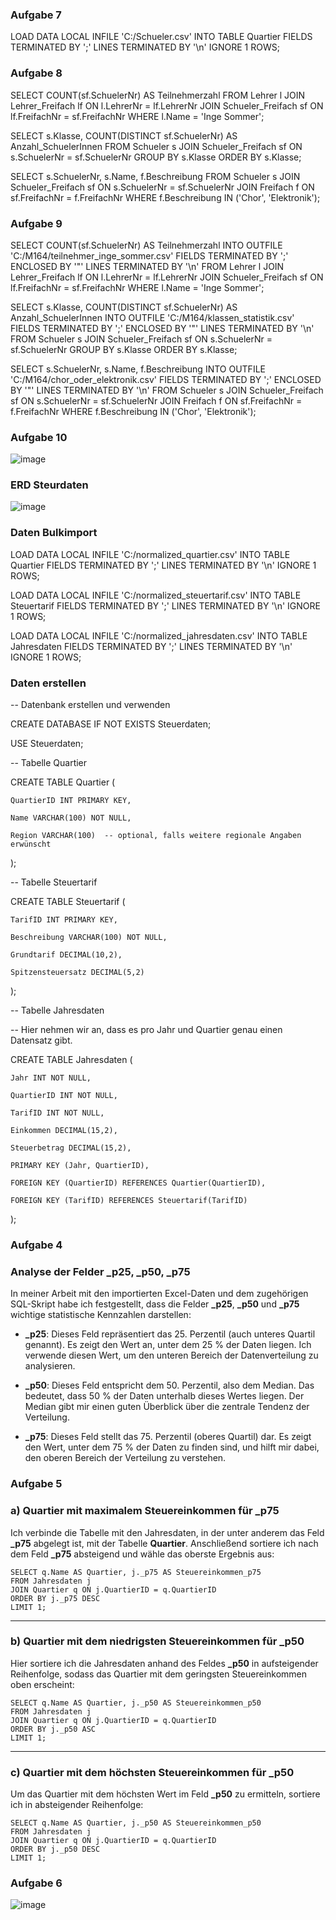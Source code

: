 ### Aufgabe 7

LOAD DATA LOCAL INFILE 'C:/Schueler.csv'
INTO TABLE Quartier
FIELDS TERMINATED BY ';'
LINES TERMINATED BY '\n'
IGNORE 1 ROWS;

### Aufgabe 8

SELECT COUNT(sf.SchuelerNr) AS Teilnehmerzahl
FROM Lehrer l
JOIN Lehrer_Freifach lf ON l.LehrerNr = lf.LehrerNr
JOIN Schueler_Freifach sf ON lf.FreifachNr = sf.FreifachNr
WHERE l.Name = 'Inge Sommer';

SELECT s.Klasse, COUNT(DISTINCT sf.SchuelerNr) AS Anzahl_SchuelerInnen
FROM Schueler s
JOIN Schueler_Freifach sf ON s.SchuelerNr = sf.SchuelerNr
GROUP BY s.Klasse
ORDER BY s.Klasse;

SELECT s.SchuelerNr, s.Name, f.Beschreibung
FROM Schueler s
JOIN Schueler_Freifach sf ON s.SchuelerNr = sf.SchuelerNr
JOIN Freifach f ON sf.FreifachNr = f.FreifachNr
WHERE f.Beschreibung IN ('Chor', 'Elektronik');

### Aufgabe 9

SELECT COUNT(sf.SchuelerNr) AS Teilnehmerzahl
INTO OUTFILE 'C:/M164/teilnehmer_inge_sommer.csv'
FIELDS TERMINATED BY ';'
ENCLOSED BY '"'
LINES TERMINATED BY '\n'
FROM Lehrer l
JOIN Lehrer_Freifach lf ON l.LehrerNr = lf.LehrerNr
JOIN Schueler_Freifach sf ON lf.FreifachNr = sf.FreifachNr
WHERE l.Name = 'Inge Sommer';

SELECT s.Klasse, COUNT(DISTINCT sf.SchuelerNr) AS Anzahl_SchuelerInnen
INTO OUTFILE 'C:/M164/klassen_statistik.csv'
FIELDS TERMINATED BY ';'
ENCLOSED BY '"'
LINES TERMINATED BY '\n'
FROM Schueler s
JOIN Schueler_Freifach sf ON s.SchuelerNr = sf.SchuelerNr
GROUP BY s.Klasse
ORDER BY s.Klasse;

SELECT s.SchuelerNr, s.Name, f.Beschreibung
INTO OUTFILE 'C:/M164/chor_oder_elektronik.csv'
FIELDS TERMINATED BY ';'
ENCLOSED BY '"'
LINES TERMINATED BY '\n'
FROM Schueler s
JOIN Schueler_Freifach sf ON s.SchuelerNr = sf.SchuelerNr
JOIN Freifach f ON sf.FreifachNr = f.FreifachNr
WHERE f.Beschreibung IN ('Chor', 'Elektronik');

### Aufgabe 10

![image](https://github.com/user-attachments/assets/e4967589-b975-4ade-ac89-036b4f6edcfe)


### ERD Steurdaten

![image](https://github.com/user-attachments/assets/3bb1b16c-dced-44f3-81bb-6479d971b52e)


### Daten Bulkimport

LOAD DATA LOCAL INFILE 'C:/normalized_quartier.csv'
INTO TABLE Quartier
FIELDS TERMINATED BY ';'
LINES TERMINATED BY '\n'
IGNORE 1 ROWS;
 
LOAD DATA LOCAL INFILE 'C:/normalized_steuertarif.csv'
INTO TABLE Steuertarif
FIELDS TERMINATED BY ';'
LINES TERMINATED BY '\n'
IGNORE 1 ROWS;
 
LOAD DATA LOCAL INFILE 'C:/normalized_jahresdaten.csv'
INTO TABLE Jahresdaten
FIELDS TERMINATED BY ';'
LINES TERMINATED BY '\n'
IGNORE 1 ROWS;

### Daten erstellen

-- Datenbank erstellen und verwenden

CREATE DATABASE IF NOT EXISTS Steuerdaten;

USE Steuerdaten;
 
-- Tabelle Quartier

CREATE TABLE Quartier (

    QuartierID INT PRIMARY KEY,

    Name VARCHAR(100) NOT NULL,

    Region VARCHAR(100)  -- optional, falls weitere regionale Angaben erwünscht

);
 
-- Tabelle Steuertarif

CREATE TABLE Steuertarif (

    TarifID INT PRIMARY KEY,

    Beschreibung VARCHAR(100) NOT NULL,

    Grundtarif DECIMAL(10,2),

    Spitzensteuersatz DECIMAL(5,2)

);
 
-- Tabelle Jahresdaten

-- Hier nehmen wir an, dass es pro Jahr und Quartier genau einen Datensatz gibt.

CREATE TABLE Jahresdaten (

    Jahr INT NOT NULL,

    QuartierID INT NOT NULL,

    TarifID INT NOT NULL,

    Einkommen DECIMAL(15,2),

    Steuerbetrag DECIMAL(15,2),

    PRIMARY KEY (Jahr, QuartierID),

    FOREIGN KEY (QuartierID) REFERENCES Quartier(QuartierID),

    FOREIGN KEY (TarifID) REFERENCES Steuertarif(TarifID)

);

 
### Aufgabe 4

### Analyse der Felder _p25, _p50, _p75
 
In meiner Arbeit mit den importierten Excel-Daten und dem zugehörigen SQL-Skript habe ich festgestellt, dass die Felder **_p25**, **_p50** und **_p75** wichtige statistische Kennzahlen darstellen:
 
- **_p25**: Dieses Feld repräsentiert das 25. Perzentil (auch unteres Quartil genannt). Es zeigt den Wert an, unter dem 25 % der Daten liegen. Ich verwende diesen Wert, um den unteren Bereich der Datenverteilung zu analysieren.
 
- **_p50**: Dieses Feld entspricht dem 50. Perzentil, also dem Median. Das bedeutet, dass 50 % der Daten unterhalb dieses Wertes liegen. Der Median gibt mir einen guten Überblick über die zentrale Tendenz der Verteilung.
 
- **_p75**: Dieses Feld stellt das 75. Perzentil (oberes Quartil) dar. Es zeigt den Wert, unter dem 75 % der Daten zu finden sind, und hilft mir dabei, den oberen Bereich der Verteilung zu verstehen.

 ### Aufgabe 5

 ### a) Quartier mit maximalem Steuereinkommen für _p75
 
Ich verbinde die Tabelle mit den Jahresdaten, in der unter anderem das Feld **_p75** abgelegt ist, mit der Tabelle **Quartier**. Anschließend sortiere ich nach dem Feld **_p75** absteigend und wähle das oberste Ergebnis aus:
 
```
SELECT q.Name AS Quartier, j._p75 AS Steuereinkommen_p75
FROM Jahresdaten j
JOIN Quartier q ON j.QuartierID = q.QuartierID
ORDER BY j._p75 DESC
LIMIT 1;
```
 
---
 
### b) Quartier mit dem niedrigsten Steuereinkommen für _p50
 
Hier sortiere ich die Jahresdaten anhand des Feldes **_p50** in aufsteigender Reihenfolge, sodass das Quartier mit dem geringsten Steuereinkommen oben erscheint:
 
```
SELECT q.Name AS Quartier, j._p50 AS Steuereinkommen_p50
FROM Jahresdaten j
JOIN Quartier q ON j.QuartierID = q.QuartierID
ORDER BY j._p50 ASC
LIMIT 1;
```
 
---
 
### c) Quartier mit dem höchsten Steuereinkommen für _p50
 
Um das Quartier mit dem höchsten Wert im Feld **_p50** zu ermitteln, sortiere ich in absteigender Reihenfolge:
 
```
SELECT q.Name AS Quartier, j._p50 AS Steuereinkommen_p50
FROM Jahresdaten j
JOIN Quartier q ON j.QuartierID = q.QuartierID
ORDER BY j._p50 DESC
LIMIT 1;
```


 ### Aufgabe 6

 ![image](https://github.com/user-attachments/assets/65e027e8-f516-41f4-823c-7d8ac38d7537)


